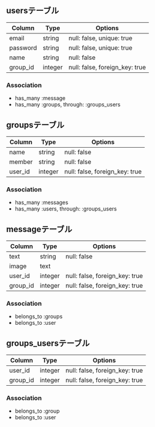## usersテーブル

|Column|Type|Options|
|------|----|-------|
|email|string|null: false, unique: true|
|password|string|null: false, unique: true|
|name|string|null: false|
|group_id|integer|null: false, foreign_key: true|

### Association
- has_many :message
- has_many :groups, through: :groups_users

## groupsテーブル

|Column|Type|Options|
|------|----|-------|
|name|string|null: false|
|member|string|null: false|
|user_id|integer|null: false, foreign_key: true|

### Association
- has_many :messages
- has_many :users, through: :groups_users

## messageテーブル

|Column|Type|Options|
|------|----|-------|
|text|string|null: false|
|image|text||
|user_id|integer|null: false, foreign_key: true|
|group_id|integer|null: false, foreign_key: true|
### Association
- belongs_to :groups
- belongs_to :user

## groups_usersテーブル

|Column|Type|Options|
|------|----|-------|
|user_id|integer|null: false, foreign_key: true|
|group_id|integer|null: false, foreign_key: true|

### Association
- belongs_to :group
- belongs_to :user
